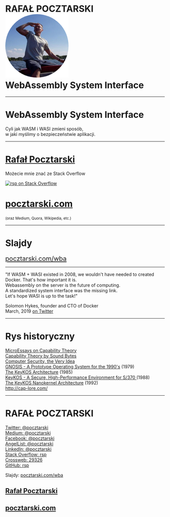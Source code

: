 # RAFAŁ POCZTARSKI <br> <img src="rsp-gravatar-s800-200-bq95-circle.png"> <br> WebAssembly System Interface

---

# WebAssembly System Interface

Cyli jak WASM i WASI zmieni sposób, <br> w jaki myślimy o bezpieczeństwie aplikacji.

---

# <a class="black" href="https://pocztarski.com/">Rafał Pocztarski</a>

Możecie mnie znać ze Stack Overflow

[<img alt="rsp on Stack Overflow" src="https://stackexchange.com/users/flair/303952.png" height="116">](https://stackoverflow.com/users/613198/rsp)

# <a class="black" href="https://pocztarski.com/">pocztarski.com</a>

<small>(oraz Medium, Quora, Wikipedia, etc.)</small>

---

# Slajdy

<big><big> <a class="black" href="https://pocztarski.com/wba">pocztarski.com/wba</a> </big></big>

---

"If WASM + WASI existed in 2008, we wouldn't have needed to created Docker. That's how important it is.<br>Webassembly on the server is the future of computing.<br>A standardized system interface was the missing link.<br>Let's hope WASI is up to the task!"

Solomon Hykes, founder and CTO of Docker<br>March, 2019 [on Twitter](https://twitter.com/solomonstre/status/1111004913222324225)

---

# Rys historyczny

[MicroEssays on Capability Theory](http://cap-lore.com/)
<br> [Capability Theory by Sound Bytes](http://cap-lore.com/CapTheory/)
<br> [Computer Security, the Very Idea](http://cap-lore.com/Dual.html)
<br> [GNOSIS - A Prototype Operating System for the 1990's](http://cap-lore.com/CapTheory/upenn/Gnosis/Gnosis.html) (1979)
<br> [The KeyKOS Architecture](http://cap-lore.com/CapTheory/upenn/OSRpaper.html) (1985)
<br> [KeyKOS - A Secure, High-Performance Environment for S/370 ](http://cap-lore.com/CapTheory/upenn/Key370/Key370.html) (1988)
<br> [The KeyKOS Nanokernel Architecture](http://cap-lore.com/CapTheory/upenn/NanoKernel/NanoKernel.html) (1992)
<br> http://cap-lore.com/

---

# RAFAŁ POCZTARSKI

<!-- <small> -->

  <a class="black" href="https://twitter.com/pocztarski" target="_blank"><i class="fab fa-twitter"></i> Twitter: @pocztarski</a>
<br>
  <a class="black" href="https://medium.com/@pocztarski" target="_blank"><i class="fab fa-medium-m"></i> Medium: @pocztarski</a>
<br>
  <a class="black" href="https://www.facebook.com/pocztarski" target="_blank"><i class="fab fa-facebook-f"></i> Facebook: @pocztarski</a>
<br>
  <a class="black" href="https://angel.co/pocztarski" target="_blank"><i class="fab fa-angellist"></i> AngelList: @pocztarski</a>
<br>
  <a class="black" href="https://www.linkedin.com/in/pocztarski" target="_blank"><i class="fab fa-linkedin"></i> LinkedIn: @pocztarski</a>
<br>
  <a class="black" href="https://stackoverflow.com/users/613198/rsp" target="_blank"><i class="fab fa-stack-overflow"></i> Stack Overflow: rsp</a>
<br>
  <a class="black" href="https://crossweb.pl/en/profile/rafal-pocztarski/29326/" target="_blank"><i class="fas fa-hand-point-right"></i> Crossweb: 29326</a>
<br>
  <a class="black" href="https://github.com/rsp" target="_blank"><i class="fab fa-github"></i> GitHub: rsp</a>

<!-- </small> -->





Slajdy: <a class="black" href="https://pocztarski.com/wba">pocztarski.com/wba</a>

## <a class="black" href="https://pocztarski.com/">Rafał Pocztarski</a>

## <a class="black" href="https://pocztarski.com/">pocztarski.com</a>
